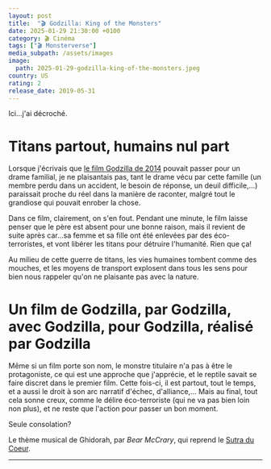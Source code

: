 ```yaml
---
layout: post
title:  "🎬 Godzilla: King of the Monsters"
date: 2025-01-29 21:30:00 +0100
category: 🎬 Cinéma
tags: ["🎬 Monsterverse"]
media_subpath: /assets/images
image:
  path: 2025-01-29-godzilla-king-of-the-monsters.jpeg
country: US
rating: 2
release_date: 2019-05-31
---
```


Ici...j'ai décroché.

# Titans partout, humains nul part

Lorsque j'écrivais que [le film Godzilla de 2014](/posts/godzilla-2014/) pouvait passer pour un drame familial, je ne plaisantais pas, tant le drame vécu par cette famille (un membre perdu dans un accident, le besoin de réponse, un deuil difficile,...) paraissait proche du réel dans la manière de raconter, malgré tout le grandiose qui pouvait enrober la chose.

Dans ce film, clairement, on s'en fout. Pendant une minute, le film laisse penser que le père est absent pour une bonne raison, mais il revient de suite après car...sa femme et sa fille ont été enlevées par des éco-terroristes, et vont libérer les titans pour détruire l'humanité. Rien que ça!

Au milieu de cette guerre de titans, les vies humaines tombent comme des mouches, et les moyens de transport explosent dans tous les sens pour bien nous rappeler qu'on ne plaisante pas avec la nature.

# Un film de Godzilla, par Godzilla, avec Godzilla, pour Godzilla, réalisé par Godzilla

Même si un film porte son nom, le monstre titulaire n'a pas à être le protagoniste, ce qui est une approche que j'apprécie, et le reptile savait se faire discret dans le premier film. Cette fois-ci, il est partout, tout le temps, et a aussi le droit à son arc narratif d'échec, d'alliance,... Mais au final, tout cela sonne creux, comme le délire éco-terroriste (qui ne va pas bien loin non plus), et ne reste que l'action pour passer un bon moment.

Seule consolation?

Le thème musical de Ghidorah, par *Bear McCrary*, qui reprend le [Sutra du Coeur](/posts/my-heart-sutra/).

* * *
